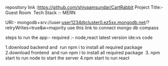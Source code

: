 repository link :https://github.com/shiyaamsundar/CartRabbit
Project Title:-Guest Room 
Tech Stack :- MERN 


URI:- mongodb+srv://user:user1234@cluster0.ez5xx.mongodb.net/<dbname>?retryWrites=true&w=majority
use this link to connect mongo db compass

steps to run the app:-
required :- node,react latest version
ide:vs code


1.download backend and  run npm i to install all required package
2.download frontend  and run npm i to install all required package 
3. npm start to run node to start the server
4.npm start to run react
